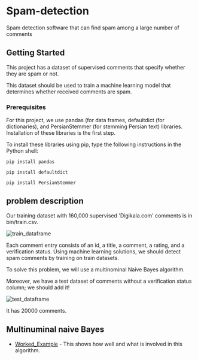 # Spam-detection
Spam detection software that can find spam among a large number of comments
## Getting Started

This project has a dataset of supervised comments that specify whether they are spam or not.

This dataset should be used to train a machine learning model that determines whether received comments are spam.

### Prerequisites

For this project, we use pandas (for data frames, defaultdict (for dictionaries), and PersianStemmer (for stemming Persian text) libraries.
Installation of these libraries is the first step.

To install these libraries using pip, type the following instructions in the Python shell:

```
pip install pandas
```

```
pip install defaultdict
```
```
pip install PersianStemmer
```
## problem description
Our training dataset with 160,000 supervised 'Digikala.com' comments is in bin/train.csv.

![train_dataframe](http://s7.picofile.com/file/8387450776/Train_dataframe.png)

Each comment entry consists of an id, a title, a comment, a rating, and a verification status.
Using machine learning solutions, we should detect spam comments by training on train datasets.

To solve this problem, we will use a multinominal Naive Bayes algorithm.

Moreover, we have a test dataset of comments without a verification status column; we should add it!

![test_dataframe](http://s7.picofile.com/file/8387453742/test_dataframe.png)

It has 20000 comments.

## Multinuminal naive Bayes
* [Worked_Example](https://www.youtube.com/watch?v=OWGVQfuvNMk) - This shows how well and what is involved in this algorithm.
